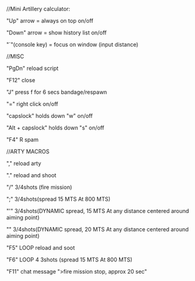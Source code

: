 //Mini Artillery calculator:

"Up" arrow = always on top on/off

"Down" arrow = show history list on/off

"`"(console key) = focus on window (input distance)

//MISC

"PgDn" reload script

"F12" close

"J" press f for 6 secs bandage/respawn

"=" right click on/off

"capslock" holds down "w" on/off

"Alt + capslock" holds down "s" on/off

"F4" R spam

//ARTY MACROS

"," reload arty

"." reload and shoot

"/" 3/4shots (fire mission)

";" 3/4shots(spread 15 MTS At 800 MTS)

"'" 3/4shots(DYNAMIC spread, 15 MTS At any distance centered around aiming point)

"\" 3/4shots(DYNAMIC spread, 20 MTS At any distance centered around aiming point)

"F5" LOOP reload and soot

"F6" LOOP 4 3shots (spread 15 MTS At 800 MTS)

"F11" chat message ">fire mission stop, approx 20 sec"
